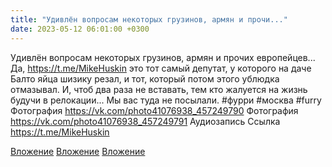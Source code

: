 ```yaml
---
title: "Удивлён вопросам некоторых грузинов, армян и прочи..."
date: 2023-05-12 06:01:00 +0300
---
```


Удивлён вопросам некоторых грузинов, армян и прочих европейцев...
Да, https://t.me/MikeHuskin это тот самый депутат, у которого на даче Балто яйца шизику резал, и тот, который потом этого ублюдка отмазывал.
И, чтоб два раза не вставать, тем кто жалуется на жизнь будучи в релокации... Мы вас туда не посылали.
#фурри #москва #furry
Фотография
<a class="vk-attach" href="https://vk.com/photo41076938_457249790">https://vk.com/photo41076938_457249790</a>
Фотография
<a class="vk-attach" href="https://vk.com/photo41076938_457249791">https://vk.com/photo41076938_457249791</a>
Аудиозапись
Ссылка
https://t.me/MikeHuskin

<a class="vk-attach" href="https://vk.com/photo41076938_457249790">Вложение</a>
<a class="vk-attach" href="https://vk.com/photo41076938_457249791">Вложение</a>
[Вложение](https://t.me/MikeHuskin)
